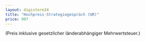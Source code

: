 ```yaml
---
layout: digistore24
title: "Hochpreis-Strategiegespräch (UR)"
price: 997
---
```

(Preis inklusive gesetzlicher l&#xE4;nderabh&#xE4;ngiger Mehrwertsteuer.)